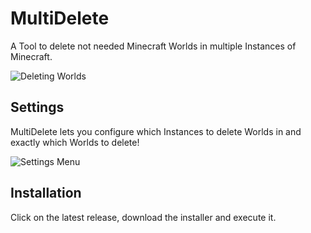 # MultiDelete
A Tool to delete not needed Minecraft Worlds in multiple Instances of Minecraft.

![Deleting Worlds](https://user-images.githubusercontent.com/107059342/175829141-d05fb713-1f1a-4aa6-93b5-7f8b7bba8262.png)

## Settings
MultiDelete lets you configure which Instances to delete Worlds in and exactly which Worlds to delete!

![Settings Menu](https://user-images.githubusercontent.com/107059342/175830441-87a67d30-cc49-491a-b114-4f2634122791.png)

## Installation
Click on the latest release, download the installer and execute it.

